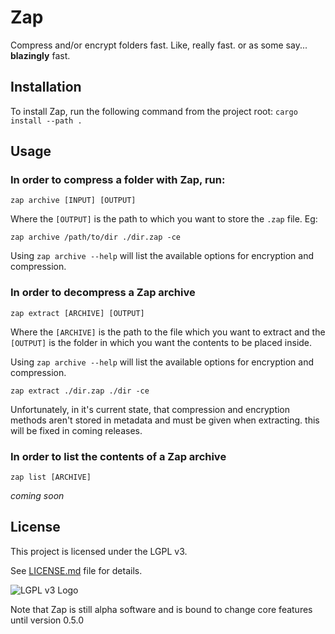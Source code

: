 # Zap

Compress and/or encrypt folders fast. Like, really fast.
or as some say... **blazingly** fast.

## Installation

To install Zap, run the following command from the project root:
`cargo install --path .`

## Usage

### In order to **compress** a folder with Zap, run:

`zap archive [INPUT] [OUTPUT]`

Where the `[OUTPUT]` is the path to which you want to store the `.zap` file. Eg:

```
zap archive /path/to/dir ./dir.zap -ce
```

Using `zap archive --help` will list the available options for encryption and compression.

### In order to **decompress** a Zap archive

`zap extract [ARCHIVE] [OUTPUT]`

Where the `[ARCHIVE]` is the path to the file which you want to extract and the `[OUTPUT]` is the folder in which you want the contents to be placed inside.

Using `zap archive --help` will list the available options for encryption and compression.

```
zap extract ./dir.zap ./dir -ce
```

Unfortunately, in it's current state, that compression and encryption methods aren't stored in metadata and must be given when extracting. this will be fixed in coming releases.

### In order to **list** the contents of a Zap archive

`zap list [ARCHIVE]`

*coming soon*

## License

This project is licensed under the LGPL v3.

See [LICENSE.md](/LICENSE.md) file for details.

![LGPL v3 Logo](https://www.gnu.org/graphics/lgplv3-with-text-154x68.png)

Note that Zap is still alpha software and is bound to change core features until version 0.5.0
